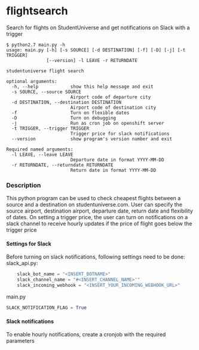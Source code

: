 # flightsearch

Search for flights on StudentUniverse and get notifications on Slack with a trigger

```
$ python2.7 main.py -h
usage: main.py [-h] [-s SOURCE] [-d DESTINATION] [-f] [-D] [-j] [-t TRIGGER]
               [--version] -l LEAVE -r RETURNDATE

studentuniverse flight search

optional arguments:
  -h, --help            show this help message and exit
  -s SOURCE, --source SOURCE
                        Airport code of departure city
  -d DESTINATION, --destination DESTINATION
                        Airport code of destination city
  -f                    Turn on flexible dates
  -D                    Turn on debugging
  -j                    Run as cron job on openshift server
  -t TRIGGER, --trigger TRIGGER
                        Trigger price for slack notifications
  --version             show program's version number and exit

Required named arguments:
  -l LEAVE, --leave LEAVE
                        Departure date in format YYYY-MM-DD
  -r RETURNDATE, --returndate RETURNDATE
                        Return date in format YYYY-MM-DD

```

### Description
This python program can be used to check cheapest flights between a source and a destination on studentuniverse.com.
User can specify the source airport, destination airport, departure date, return date and flexibility of dates.
On setting a trigger price, the user can turn on notifications on a slack channel to receive hourly updates if the price of flight goes below the trigger price

#### Settings for Slack
Before turning on slack notifications, following settings need to be done:
slack_api.py:
```python 
    slack_bot_name = "<INSERT_BOTNAME>"
    slack_channel_name = "#<INSERT_CHANNEL_NAME>'"
    slack_incoming_webhook = "<INSERT_YOUR_INCOMING_WEBHOOK_URL>"
```
main.py
```python
SLACK_NOTIFICATION_FLAG = True
```

#### Slack notifications
To enable hourly notifications, create a cronjob with the required parameters 

